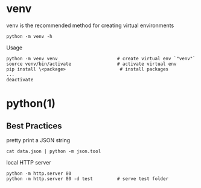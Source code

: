 # venv

venv is the recommended method for creating virtual environments

    python -m venv -h

  Usage

    python -m venv venv                      # create virtual env `"venv"`
    source venv/bin/activate                 # activate virtual env
    pip install \<package>                    # install packages
    ...
    deactivate

# python(1)

## Best Practices

  pretty print a JSON string

    cat data.json | python -m json.tool

  local HTTP server

    python -m http.server 80
    python -m http.server 80 -d test         # serve test folder
